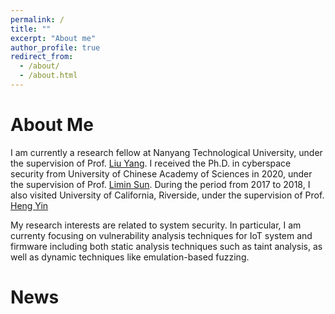```yaml
---
permalink: /
title: ""
excerpt: "About me"
author_profile: true
redirect_from: 
  - /about/
  - /about.html
---
```


About Me
=======
I am currently a research fellow at Nanyang Technological University, under the supervision of Prof. [Liu Yang](https://personal.ntu.edu.sg/yangliu/).
I received the Ph.D. in cyberspace security from University of Chinese Academy of Sciences in 2020, under the supervision of Prof. [Limin Sun](https://baike.baidu.com/item/%E5%AD%99%E5%88%A9%E6%B0%91/4582419).
During the period from 2017 to 2018, I also visited University of California, Riverside, under the supervision of Prof. [Heng Yin](https://www.cs.ucr.edu/~heng/)

My research interests are related to system security. In particular, I am currenty focusing on vulnerability analysis techniques for IoT system and firmware including both static analysis techniques such as taint analysis, as well as dynamic techniques like emulation-based fuzzing.


News
======
